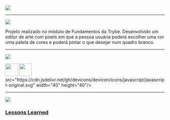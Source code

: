 <div align="start">

<img src="https://img.shields.io/static/v1?label=Projeto&message=Pixels Art&color=red&style=for-the-badge&logo=github"/>

---   

<img src="https://img.shields.io/static/v1?label=Finalidade&message=Contexto&color=blue&style=for-the-badge&logo=github"/>
<p>Projeto realizado no módulo de Fundamentos da Trybe. Desenvolvido um editor de arte com pixels em que a pessoa usuária poderá escolher uma cor uma paleta de cores e poderá pintar o que desejar num quadro branco.</p>


---   

<img src="https://img.shields.io/static/v1?label=Habilidades Aprendidas&message=Ferramentas e Tecnologias&color=yellow&style=for-the-badge&logo=github"/>
<p></p>
<img src="https://cdn.jsdelivr.net/gh/devicons/devicon/icons/html5/html5-original.svg" width="40" height="40"/> <img 
src="https://cdn.jsdelivr.net/gh/devicons/devicon/icons/css3/css3-original.svg" width="40" height="40"/> 
src="https://cdn.jsdelivr.net/gh/devicons/devicon/icons/javascript/javascript-original.svg" width="40" height="40"/>

---   

<img src="https://img.shields.io/static/v1?label=Link&message=Lessons Learned&color=purple&style=for-the-badge&logo=github"/>

### <b> <a href="https://suelemmacedo.github.io/lessons-learned/">Lessons Learned</a> </b> <br>

</div>

<div align="center">

